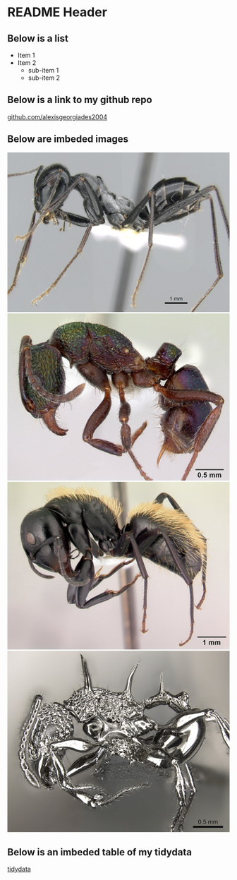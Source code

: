 # README Header

## Below is a list

* Item 1
* Item 2
    - sub-item 1
    - sub-item 2

## Below is a link to my github repo

[github.com/alexisgeorgiades2004](https://github.com/alexisgeorgiades2004)

## Below are imbeded images

![Catagluphis fortis](<Images/090629 Cataglyphis fortis.jpg>)
![Rhytidoponera metallica](<Images/0172345 Rhytidoponera metallica.jpg>)
![Camponotus darwinii](<Images/0191696 Camponotus darwinii .jpg>)
![Acanthomyrmex ferox](<Images/0901788 Acanthomyrmex ferox.jpg>)

## Below is an imbeded table of my tidydata

[tidydata](tidydata.xlsx)